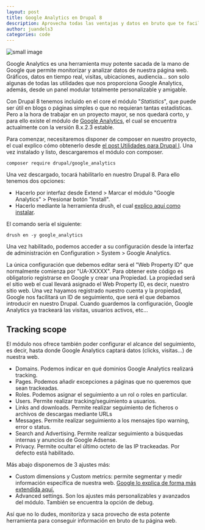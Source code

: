 ```yaml
---
layout: post
title: Google Analytics en Drupal 8
description: Aprovecha todas las ventajas y datos en bruto que te facilita Google Analytics con el módulo para Drupal 8
author: juandels3
categories: code
---
```


![small image]({{site.baseurl}}/images/analytics.png)

Google Analytics es una herramienta muy potente sacada de la mano de Google que permite monitorizar y analizar datos de nuestra página web. Gráficos, datos en tiempo real, visitas, ubicaciones, audiencia... son solo algunas de todas las utilidades que nos proporciona Google Analytics, además, desde un panel modular totalmente personalizable y amigable.

Con Drupal 8 tenemos incluido en el core el módulo "*Statistics*", que puede ser útil en blogs o páginas simples o que no requieran tantas estadísticas. Pero a la hora de trabajar en un proyecto mayor, se nos quedará corto, y para ello existe el módulo de [Google Analytics](https://www.drupal.org/project/google_analytics), el cual se encuentra actualmente con la versión 8.x.2.3 estable.

Para comenzar, necesitaremos disponer de composer en nuestro proyecto, el cual explico cómo obtenerlo desde [el post Utilidades para Drupal I](https://juandels3.github.io/utilidades-drupal/). 
Una vez instalado y listo, descargaremos el módulo con composer.

    composer require drupal/google_analytics

Una vez descargado, tocará habilitarlo en nuestro Drupal 8. Para ello tenemos dos opciones:

 - Hacerlo por interfaz desde Extend > Marcar el módulo "Google Analytics" > Presionar botón "Install".
 - Hacerlo mediante la herramienta drush, el cual [explico aquí como instalar](https://juandels3.github.io/utilidades-drupal/).

El comando sería el siguiente:

    drush en -y google_analytics

Una vez habilitado, podemos acceder a su configuración desde la interfaz de administración en Configuration > System > Google Analytics.

La única configuración que debemos editar será el "Web Property ID" que normalmente comienza por "UA-XXXXX". Para obtener este código es obligatorio registrarse en Google y crear una Propiedad. La propiedad será el sitio web el cual llevará asignado el Web Property ID, es decir, nuestro sitio web. 
Una vez hayamos registrado nuestro cuenta y la propiedad, Google nos facilitará un ID de seguimiento, que será el que debamos introducir en nuestro Drupal. Cuando guardemos la configuración, Google Analytics ya trackeará las visitas, usuarios activos, etc...

## Tracking scope

El módulo nos ofrece también poder configurar el alcance del seguimiento, es decir, hasta donde Google Analytics captará datos (clicks, visitas...) de nuestra web.

 - Domains. Podemos indicar en qué dominios Google Analytics realizará tracking.
 - Pages. Podemos añadir excepciones a páginas que no queremos que sean trackeadas.
 - Roles. Podemos asignar el seguimiento a un rol o roles en particular.
 - Users. Permite realizar tracking/seguimiento a usuarios.
 - Links and downloads. Permite realizar seguimiento de ficheros o archivos de descargas mediante URLs
 - Messages. Permite realizar seguimiento a los mensajes tipo warning, error o status.
 - Search and Advertising. Permite realizar seguimiento a búsquedas internas y anuncios de Google Adsense.
 - Privacy. Permite ocultar el último octeto de las IP trackeadas. Por defecto está habilitado.

Más abajo disponemos de 3 ajustes más:

 - Custom dimensions y Custom metrics: permite segmentar y medir información específica de nuestra web. [Google lo explica de forma más extendida aquí.](https://developers.google.com/analytics/devguides/collection/analyticsjs/custom-dims-mets)
 - Advanced settings. Son los ajustes más personalizables y avanzados del módulo. También se encuentra la opción de debug.


Así que no lo dudes, monitoriza y saca provecho de esta potente herramienta para conseguir información en bruto de tu página web.
